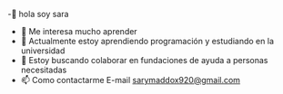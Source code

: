 -👋 hola soy sara
- 👀 Me interesa mucho aprender 
- 🌱 Actualmente estoy aprendiendo programación y estudiando en la universidad 
- 💞️ Estoy buscando colaborar en fundaciones de ayuda a personas necesitadas
- 📫 Como contactarme E-mail sarymaddox920@gmail.com
 
<!---
saranoemi01/saranoemi01 is a ✨ special ✨ repository because its `README.md` (this file) appears on your GitHub profile.
You can click the Preview link to take a look at your changes.
--->
